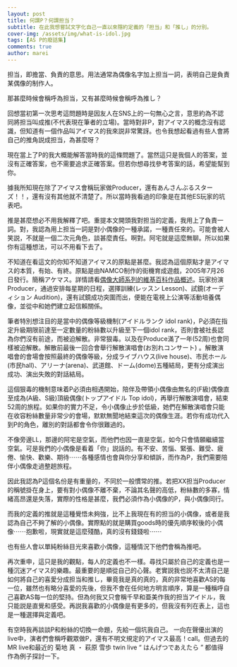 ```yaml
---
layout: post
title: 何謂P？何謂担当？
subtitle: 在此我想嘗試文字化自己一直以來隱約定義的「担当」和「推し」的分別。
cover-img: /assets/img/what-is-idol.jpg
tags: [AS P的廢話集]
comments: true
author: marei
---
```


担当，即擔當、負責的意思。用法通常為偶像名字加上担当一詞，表明自己是負責某偶像的制作人。

那甚麼時候會稱呼為担当，又有甚麼時候會稱呼為推し？

回想當初第一次思考這問題時是因友人在SNS上的一句無心之言，意思約為不認同將担当叫成推(不代表現在筆者的立場)。當時對非P，對アイマス的概念沒有認識，但知道有一個作品叫アイマス的我來説非常驚訝。也令我想起看過有些人會將自己的推角説成担当，為甚麼呀？

現在當上了P的我大概能解答當時我的這條問題了。當然這只是我個人的答案，並沒有正確答案，也不需要追求正確答案。但若你想尋找參考答案的話，希望能幫到你。

據我所知現在除了アイマス會稱玩家做Producer，還有あんさんぶるスターズ！！，還有沒有其他就不清楚了。所以當時我看過的印象是在其他ES玩家的坑表吧。

推是甚麼想必不用我解釋了吧。重提本文開頭我對担当的定義，我用上了負責一詞。對，我認為用上担当一詞是對小偶像的一種承諾，一種責任來的。可能會被人笑説，不就是一個二次元角色，談甚麼責任。啊對。阿宅就是這麼無聊。所以如果你有這種想法，可以不用看下去了。

不知道在看這文的你知不知道アイマス的原點是甚麼。我認為這個原點才是アイマス的本質，有始、有終。原點是由NAMCO制作的街機育成遊戲，2005年7月26日發行。簡稱アケマス。詳情請看[偶像大師系列的維基百科作品概述](https://zh.m.wikipedia.org/wiki/%E5%81%B6%E5%83%8F%E5%A4%A7%E5%B8%88%E7%B3%BB%E5%88%97#%E4%BD%9C%E5%93%81%E6%A6%82%E8%BF%B0)。玩家扮演Producer，通過安排每星期的日程，選擇訓練(レッスン Lesson)、試鏡(オーディション Audition)，還有試鏡成功突圍而出，便能在電視上公演等活動培養偶像，並從中和她們建立起信賴關係。

筆者特別想注目的是當中的偶像等級機制(アイドルランク idol rank)，P必須在指定升級期限前達至一定數量的粉絲數以升級至下一個idol rank，否則會被社長認為你們沒有前途，而被迫解散。非常狠毒。以及在Produce滿了一年(52周)也會同樣被迫解散。解散前最後一回合會舉行解散演唱會(お別れコンサート) 。解散演唱會的會場會按照最終的偶像等級，分成ライブハウス(live house)、市民ホール(市民hall)、アリーナ(arena)、武道館、ドーム(dome)五種結局，更有分成演出成功、演出失敗的對話結局。

這個狠毒的機制意味着P必須由相遇開始，陪伴及帶領小偶像由無名的(F級)偶像直至成為(A級、S級)頂級偶像(トップアイドル Top idol)，再舉行解散演唱會，結束52周的旅程。如果你的實力不足，令小偶像止步於低級，她們在解散演唱會只能在收容粉絲數量非常少的會場，默默無聞地結束這次的偶像生涯。若你有成功代入到P的角色，離別的對話都會令你很難過的。

不像旁邊LL，那邊的阿宅是空氣，而他們也因一直是空氣，如今只會情願繼續當空氣。可是我們的小偶像是看着「你」説話的。有不安、苦惱、緊張、難受、疲倦、愉快、歡樂、期待⋯⋯各種感情也會與你分享和傾訴，而作為P，我們需要陪伴小偶像走過整趟旅程。

因此我認為P這個名份是有重量的，不同於一般慣常的推。若把XX担当Producer的稱號掛在身上，要有對小偶像不離不棄，不論其名聲的高低，粉絲數的多寡，情緒高昂還是失落，實際的性格是甚麼，我們必須作為小偶像的P，與小偶像同行。

而我的定義的推就是這種覺悟未夠強，比不上我現在有的担当的小偶像，或者是我認為自己不夠了解的小偶像。實際點的就是購買goods時的優先順序較後的小偶像⋯⋯抱歉啦，現實就是這麼殘酷，真的沒有錢錢啦⋯⋯

也有些人會以單純粉絲目光來喜歡小偶像，這種情況下他們會稱為推吧。

再次重申，這只是我的觀點，每人的定義也不一樣。尋找只屬於自己的定義也是一種沉迷アイマス的樂趣。最重要的是順從自己的心聲。老實説我也説不太清自己是如何將自己的喜愛分成担当和推し，畢竟我是真的真的，真的非常地喜歡AS的每一位，雖然也有略分喜愛的先後，但我不會在任何地方明言順序，算是一種稱呼自己喜歡AS每一位的堅持。但為何我又只會稱千早和亜美作我的担当アイドル，我只能説是直覺和感受。再説我喜歡的小偶像是有更多的，但我沒有列在表上，這也是一種選擇與定義吧。

有空時我再談談P和粉絲的切換一命題，先給一個坑我自己。
一向在聲優出演的live中，演者們會稱呼觀眾做P，還有不明文規定的アイマス最高！call。但過去的MR live和最近的
菊地 真 ・ 萩原 雪歩 twin live “ はんげつであえたら ” 都值得作為例子探討一下。
